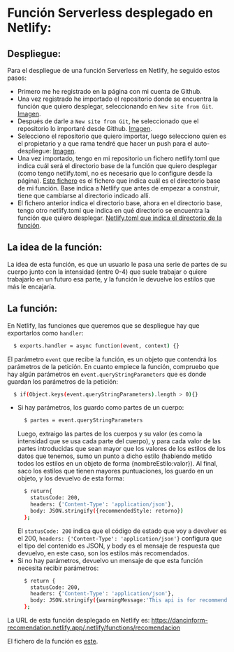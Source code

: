 # Función Serverless desplegado en Netlify:

## Despliegue:
Para el despliegue de una función Serverless en Netlify, he seguido estos pasos:
  - Primero me he registrado en la página con mi cuenta de Github.
  - Una vez registrado he importado el repositorio donde se encuentra la función que quiero desplegar, seleccionando en ```New site from Git```.
  [Imagen](imagenes/importarBotonNetlify).
  - Después de darle a ```New site from Git```, he seleccionado que el repositorio lo importaré desde Github.
  [Imagen](imagenes/seleccionarGithubNetlify).
  - Selecciono el repositorio que quiero importar, luego selecciono quien es el propietario y a que rama tendré que hacer un push para el auto-despliegue:
  [Imagen](imagenes/ultimoPasoImportarNetlify).
  - Una vez importado, tengo en mi repositorio un fichero netlify.toml que indica cuál será el directorio base de la función que quiero desplegar (como tengo netlify.toml, no es necesario que lo configure desde la página).
  [Este fichero](https://github.com/WolfYe98/Proyecto_IV_Bate/blob/master/netlify.toml) es el fichero que indica cuál es el directorio base de mi función.
  Base indica a Netlify que antes de empezar a construir, tiene que cambiarse al directorio indicado allí.
  - El fichero anterior indica el directorio base, ahora en el directorio base, tengo otro netlify.toml que indica en qué directorio se encuentra la función que quiero desplegar.
  [Netlify.toml que indica el directorio de la función](https://github.com/WolfYe98/Proyecto_IV_Bate/blob/master/Netlify/Recommendation/netlify.toml).

## La idea de la función:
La idea de esta función, es que un usuario le pasa una serie de partes de su cuerpo junto con la intensidad (entre 0-4) que suele trabajar o quiere trabajarlo en un futuro esa parte, y la función le devuelve los estilos que más le encajaría.

## La función:
En Netlify, las funciones que queremos que se despliegue hay que exportarlos como ```handler```:
```bash
  $ exports.handler = async function(event, context) {}
```
El parámetro ```event``` que recibe la función, es un objeto que contendrá los parámetros de la petición.
En cuanto empiece la función, compruebo que hay algún parámetros en ```event.queryStringParameters``` que es donde guardan los parámetros de la petición:
```bash
  $ if(Object.keys(event.queryStringParameters).length > 0){}
```
  - Si hay parámetros, los guardo como partes de un cuerpo:
    ```bash
      $ partes = event.queryStringParameters
    ```
    Luego, extraigo las partes de los cuerpos y su valor (es como la intensidad que se usa cada parte del cuerpo), y para cada valor de las partes introducidas que sean mayor que los valores de los estilos de los datos que tenemos, sumo un punto a dicho estilo (habiendo metido todos los estilos en un objeto de forma {nombreEstilo:valor}).
    Al final, saco los estilos que tienen mayores puntuaciones, los guardo en un objeto, y los devuelvo de esta forma:
    ```bash
      $ return{
        statusCode: 200,
        headers: {'Content-Type': 'application/json'},
        body: JSON.stringify({recommendedStyle: retorno})
      };
    ```
    El ```statusCode: 200``` indica que el código de estado que voy a devolver es el 200, ```headers: {'Content-Type': 'application/json'}``` configura que el tipo del contenido es JSON, y body es el mensaje de respuesta que devuelvo, en este caso, son los estilos más recomendados.
  - Si no hay parámetros, devuelvo un mensaje de que esta función necesita recibir parámetros:
    ```bash
      $ return {
        statusCode: 200,
        headers: {'Content-Type': 'application/json'},
        body: JSON.stringify({warningMessage:'This api is for recommend a dancing style, you have to give some bodyparts in spanish and their intensity'})
      };
    ```
La URL de esta función desplegado en Netlify es: https://dancinform-recomendation.netlify.app/.netlify/functions/recomendacion

El fichero de la función es [este](https://github.com/WolfYe98/Proyecto_IV_Bate/blob/master/Netlify/Recommendation/functions/recomendacion.js).
